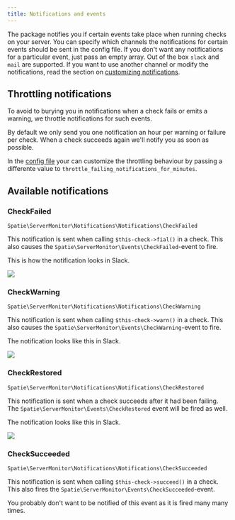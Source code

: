 ```yaml
---
title: Notifications and events
---
```


The package notifies you if certain events take place when running checks on your server. You can specify which channels the notifications for certain events should be sent in the config file. If you don't want any notifications for a particular event, just pass an empty array. Out of the box `slack` and `mail` are supported. If you want to use another channel or modify the notifications, read the section on [customizing notifications](https://docs.spatie.be/laravel-uptime-monitor/v1/advanced-usage/customizing-notifications).

## Throttling notifications

To avoid to burying you in notifications when a check fails or emits a warning, we throttle notifications for such events.

By default we only send you one notification an hour per warning or failure per check. When a check succeeds again we'll notify you as soon as possible.

In the [config file](https://docs.spatie.be/laravel-server-monitor/v1/installation-and-setup) your can customize the throttling behaviour by passing a differente value to `throttle_failing_notifications_for_minutes`.

## Available notifications

### CheckFailed

`Spatie\ServerMonitor\Notifications\Notifications\CheckFailed`

This notification is sent when calling `$this-check->fial()` in a check. This also causes the `Spatie\ServerMonitor\Events\CheckFailed`-event to fire.

This is how the notification looks in Slack.

<img src="/images/server-monitor/check-failed.jpg" class="screenshot -slack" />

### CheckWarning

`Spatie\ServerMonitor\Notifications\Notifications\CheckWarning`

This notification is sent when calling `$this-check->warn()` in a check. This also causes the `Spatie\ServerMonitor\Events\CheckWarning`-event to fire.

The notification looks like this in Slack.

<img src="/images/server-monitor/check-warning.jpg" class="screenshot -slack" />

### CheckRestored

`Spatie\ServerMonitor\Notifications\Notifications\CheckRestored`

This notification is sent when a check succeeds after it had been failing. The 
`Spatie\ServerMonitor\Events\CheckRestored` event will be fired as well.

The notification looks like this in Slack.

<img src="/images/server-monitor/check-restored.jpg" class="screenshot -slack" />

### CheckSucceeded

`Spatie\ServerMonitor\Notifications\Notifications\CheckSucceeded`

This notification is sent when calling `$this-check->succeed()` in a check. This also fires the `Spatie\ServerMonitor\Events\CheckSucceeded`-event.

You probably don't want to be notified of this event as it is fired many many times. 
